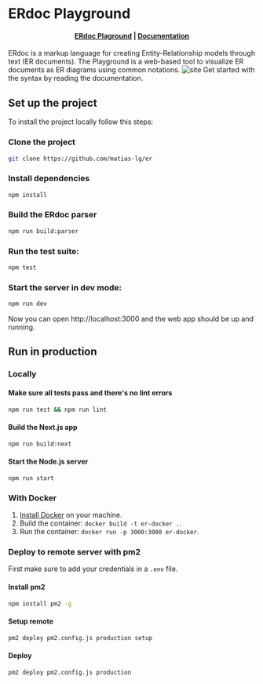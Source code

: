 # ERdoc Playground

<h4 align="center">
  <a href="https://erdoc.dcc.uchile.cl/">ERdoc Plaground</a> |
  <a href="https://erdoc.dcc.uchile.cl/docs">Documentation</a>
</h4>

ERdoc is a markup language for creating Entity-Relationship models through text (ER documents). The Playground is a web-based tool to visualize ER documents as ER diagrams using common notations.
![site](https://github.com/matias-lg/er/assets/76626234/211b5c08-9884-4ded-98f2-b5d9f6120eb8)
Get started with the syntax by reading the documentation.

## Set up the project

To install the project locally follow this steps:

### Clone the project

```bash
git clone https://github.com/matias-lg/er
```

### Install dependencies

```bash
npm install
```

### Build the ERdoc parser

```bash
npm run build:parser
```

### Run the test suite:

```bash
npm test
```

### Start the server in dev mode:

```bash
npm run dev
```

Now you can open http://localhost:3000 and the web app should be up and running.

## Run in production

### Locally

#### Make sure all tests pass and there's no lint errors

```bash
npm run test && npm run lint
```

#### Build the Next.js app

```bash
npm run build:next
```

#### Start the Node.js server

```
npm run start
```

### With Docker

1. [Install Docker](https://docs.docker.com/get-docker/) on your machine.
2. Build the container: `docker build -t er-docker .`.
3. Run the container: `docker run -p 3000:3000 er-docker`.

### Deploy to remote server with pm2

First make sure to add your credentials in a `.env` file.

#### Install pm2

```bash
npm install pm2 -g
```

#### Setup remote

```bash
pm2 deploy pm2.config.js production setup
```

#### Deploy

```bash
pm2 deploy pm2.config.js production
```

